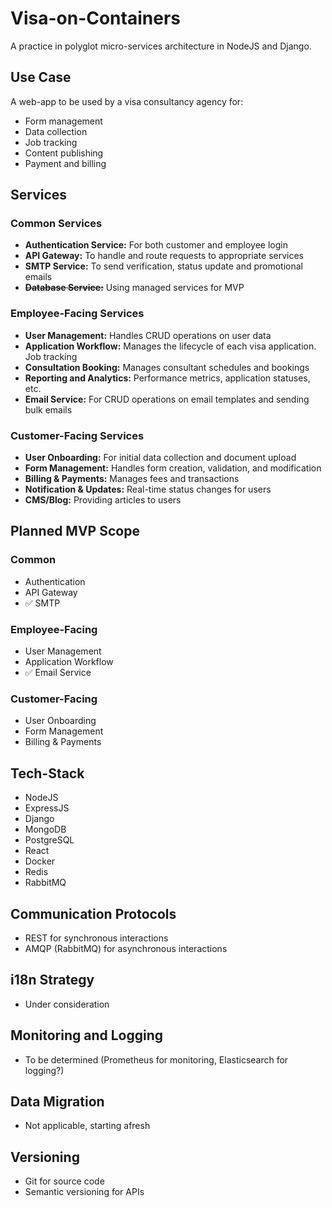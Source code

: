 # Visa-on-Containers

A practice in polyglot micro-services architecture in NodeJS and Django.

## Use Case

A web-app to be used by a visa consultancy agency for:
+ Form management
+ Data collection
+ Job tracking
+ Content publishing
+ Payment and billing

## Services

### Common Services
+ **Authentication Service:** For both customer and employee login
+ **API Gateway:** To handle and route requests to appropriate services
+ **SMTP Service:** To send verification, status update and promotional emails
+ **~~Database Service:~~** Using managed services for MVP

### Employee-Facing Services
+ **User Management:** Handles CRUD operations on user data
+ **Application Workflow:** Manages the lifecycle of each visa application. Job tracking
+ **Consultation Booking:** Manages consultant schedules and bookings
+ **Reporting and Analytics:** Performance metrics, application statuses, etc.
+ **Email Service:** For CRUD operations on email templates and sending bulk emails

### Customer-Facing Services
+ **User Onboarding:** For initial data collection and document upload
+ **Form Management:** Handles form creation, validation, and modification
+ **Billing & Payments:** Manages fees and transactions
+ **Notification & Updates:** Real-time status changes for users
+ **CMS/Blog:** Providing articles to users

## Planned MVP Scope

### Common
+ Authentication
+ API Gateway
+ ✅ SMTP

### Employee-Facing
+ User Management
+ Application Workflow
+ ✅ Email Service

### Customer-Facing
+ User Onboarding
+ Form Management
+ Billing & Payments

## Tech-Stack
+ NodeJS
+ ExpressJS
+ Django
+ MongoDB
+ PostgreSQL
+ React
+ Docker
+ Redis
+ RabbitMQ

## Communication Protocols
+ REST for synchronous interactions
+ AMQP (RabbitMQ) for asynchronous interactions

## i18n Strategy
+ Under consideration

## Monitoring and Logging
+ To be determined (Prometheus for monitoring, Elasticsearch for logging?)

## Data Migration
+ Not applicable, starting afresh

## Versioning
+ Git for source code
+ Semantic versioning for APIs